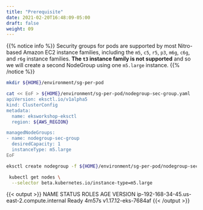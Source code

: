 ```yaml
---
title: "Prerequisite"
date: 2021-02-20T16:48:09-05:00
draft: false
weight: 09
---
```


{{% notice info %}}
Security groups for pods are supported by most Nitro-based Amazon EC2 instance families, including the `m5`, `c5`, `r5`, `p3`, `m6g`, `c6g`, and `r6g` instance families. **The `t3` instance family is not supported** and so we will create a second NodeGroup using one `m5.large` instance.
{{% /notice %}}

```bash
mkdir ${HOME}/environment/sg-per-pod

cat << EoF > ${HOME}/environment/sg-per-pod/nodegroup-sec-group.yaml
apiVersion: eksctl.io/v1alpha5
kind: ClusterConfig
metadata:
  name: eksworkshop-eksctl
  region: ${AWS_REGION}

managedNodeGroups:
- name: nodegroup-sec-group
  desiredCapacity: 1
  instanceType: m5.large
EoF

eksctl create nodegroup -f ${HOME}/environment/sg-per-pod/nodegroup-sec-group.yaml

 kubectl get nodes \
  --selector beta.kubernetes.io/instance-type=m5.large
```

{{< output >}}
NAME                                           STATUS   ROLES    AGE     VERSION
ip-192-168-34-45.us-east-2.compute.internal    Ready    <none>   4m57s   v1.17.12-eks-7684af
{{< /output >}}
